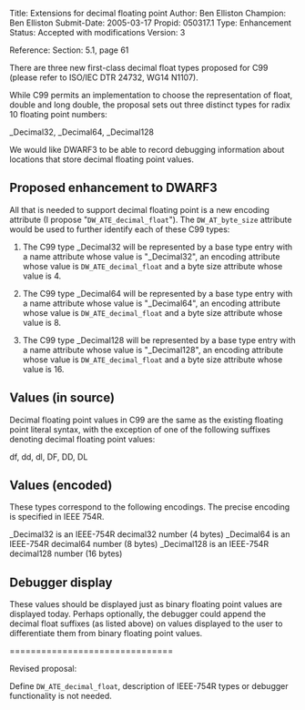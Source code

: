 Title:       Extensions for decimal floating point
Author:      Ben Elliston
Champion:    Ben Elliston
Submit-Date: 2005-03-17
Propid:      050317.1
Type:        Enhancement
Status:      Accepted with modifications
Version:     3

Reference: Section: 5.1, page 61

There are three new first-class decimal float types proposed for C99
(please refer to ISO/IEC DTR 24732, WG14 N1107).

While C99 permits an implementation to choose the representation of
float, double and long double, the proposal sets out three distinct
types for radix 10 floating point numbers:

   _Decimal32, _Decimal64, _Decimal128

We would like DWARF3 to be able to record debugging information about
locations that store decimal floating point values.


Proposed enhancement to DWARF3
------------------------------

All that is needed to support decimal floating point is a new encoding
attribute (I propose \"`DW_ATE_decimal_float`\").  The `DW_AT_byte_size`
attribute would be used to further identify each of these C99 types:

1. The C99 type _Decimal32 will be represented by a base type entry
   with a name attribute whose value is \"_Decimal32\", an encoding
   attribute whose value is `DW_ATE_decimal_float` and a byte size
   attribute whose value is 4.

2. The C99 type _Decimal64 will be represented by a base type entry
   with a name attribute whose value is \"_Decimal64\", an encoding
   attribute whose value is `DW_ATE_decimal_float` and a byte size
   attribute whose value is 8.

3. The C99 type _Decimal128 will be represented by a base type entry
   with a name attribute whose value is \"_Decimal128\", an encoding
   attribute whose value is `DW_ATE_decimal_float` and a byte size
   attribute whose value is 16.


Values (in source)
------------------

Decimal floating point values in C99 are the same as the existing
floating point literal syntax, with the exception of one of the
following suffixes denoting decimal floating point values:

  df, dd, dl, DF, DD, DL


Values (encoded)
----------------

These types correspond to the following encodings.  The precise
encoding is specified in IEEE 754R.

  _Decimal32  is an IEEE-754R decimal32 number  (4 bytes)
  _Decimal64  is an IEEE-754R decimal64 number  (8 bytes)
  _Decimal128 is an IEEE-754R decimal128 number (16 bytes)


Debugger display
----------------

These values should be displayed just as binary floating point values
are displayed today.  Perhaps optionally, the debugger could append
the decimal float suffixes (as listed above) on values displayed to
the user to differentiate them from binary floating point values. 


===============================

Revised proposal:

Define `DW_ATE_decimal_float`, description of IEEE-754R types
or debugger functionality is not needed.
